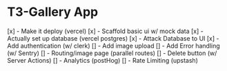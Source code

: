 # T3-Gallery App

[x] - Make it deploy (vercel)
[x] - Scaffold basic ui w/ mock data
[x] - Actually set up database (vercel postgres)
[x] - Attack Database to UI
[x] - Add authentication (w/ clerk)
[] - Add image upload
[] - Add Error handling (w/ Sentry)
[] - Routing/image page (parallel routes)
[] - Delete button (w/ Server Actions)
[] - Analytics (postHog)
[] - Rate Limiting (upstash)
